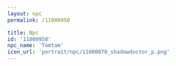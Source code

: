 ```yaml
---
layout: npc
permalink: /11000950

title: Npc
id: '11000950'
npc_name: 'Tomtam'
icon_url: 'portrait/npc/11000070_shadowdoctor_p.png'
---
```

